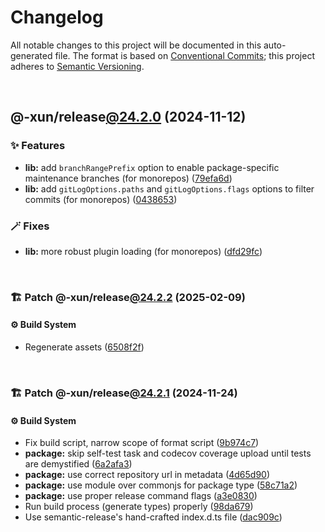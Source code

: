 # Changelog

All notable changes to this project will be documented in this auto-generated
file. The format is based on [Conventional Commits][1];
this project adheres to [Semantic Versioning][2].

<br />

## @-xun/release[@24.2.0][3] (2024-11-12)

### ✨ Features

- **lib:** add `branchRangePrefix` option to enable package-specific maintenance branches (for monorepos) ([79efa6d][4])
- **lib:** add `gitLogOptions.paths` and `gitLogOptions.flags` options to filter commits (for monorepos) ([0438653][5])

### 🪄 Fixes

- **lib:** more robust plugin loading (for monorepos) ([dfd29fc][6])

<br />

### 🏗️ Patch @-xun/release[@24.2.2][7] (2025-02-09)

#### ⚙️ Build System

- Regenerate assets ([6508f2f][8])

<br />

### 🏗️ Patch @-xun/release[@24.2.1][9] (2024-11-24)

#### ⚙️ Build System

- Fix build script, narrow scope of format script ([9b974c7][10])
- **package:** skip self-test task and codecov coverage upload until tests are demystified ([6a2afa3][11])
- **package:** use correct repository url in metadata ([4d65d90][12])
- **package:** use module over commonjs for package type ([58c71a2][13])
- **package:** use proper release command flags ([a3e0830][14])
- Run build process (generate types) properly ([98da679][15])
- Use semantic-release's hand-crafted index.d.ts file ([dac909c][16])

[1]: https://conventionalcommits.org
[2]: https://semver.org
[3]: https://github.com/Xunnamius/xrelease/compare/0438653577485881bf84b604657b234f64e6eda1...@-xun/release@24.2.0
[4]: https://github.com/Xunnamius/xrelease/commit/79efa6dc3ad658e1bfa412867b17b0820623efb2
[5]: https://github.com/Xunnamius/xrelease/commit/0438653577485881bf84b604657b234f64e6eda1
[6]: https://github.com/Xunnamius/xrelease/commit/dfd29fc75499bebf54532d3d359f2a8d6a45d3ae
[7]: https://github.com/Xunnamius/xrelease/compare/@-xun/release@24.2.1...@-xun/release@24.2.2
[8]: https://github.com/Xunnamius/xrelease/commit/6508f2fffb51db05e955b9ad9bef8200e2d0a560
[9]: https://github.com/Xunnamius/xrelease/compare/@-xun/release@24.2.0...@-xun/release@24.2.1
[10]: https://github.com/Xunnamius/xrelease/commit/9b974c7ab5bddaf0078292203d669137550eeda1
[11]: https://github.com/Xunnamius/xrelease/commit/6a2afa32a4501f20d9c496adde4ee2bddc7f4a90
[12]: https://github.com/Xunnamius/xrelease/commit/4d65d907cea572f3f9315c4a5d95091219c7226c
[13]: https://github.com/Xunnamius/xrelease/commit/58c71a21ca58bf89ae5b0de45e09db46de57030f
[14]: https://github.com/Xunnamius/xrelease/commit/a3e08308469c77cd46dd27d243570025ef191b21
[15]: https://github.com/Xunnamius/xrelease/commit/98da679d439a98c56d547331957f62d906e6e76a
[16]: https://github.com/Xunnamius/xrelease/commit/dac909ca7af99ba82653db290d715b482f51a7b9
